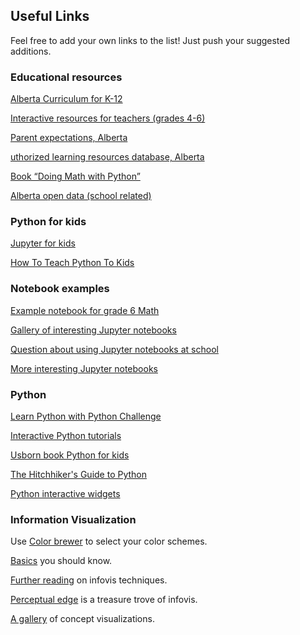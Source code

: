 ## Useful Links
Feel free to add your own links to the list! Just push your suggested additions.

### Educational resources

[Alberta Curriculum for K-12](http://www.learnalberta.ca/ProgramsOfStudy.aspx?lang=en) 

[Interactive resources for teachers (grades 4-6)](http://www.2learn.ca/kids/)

[Parent expectations, Alberta](http://www.learnalberta.ca/content/mychildslearning/index.html)

[uthorized learning resources database, Alberta](http://www.learnalberta.ca/alrdb.aspx#/)

[Book “Doing Math with Python”](https://www.safaribooksonline.com/library/view/doing-math-with/9781457189999/)

[Alberta open data (school related)](https://open.alberta.ca/dataset?tags=Grade+10)

### Python for kids
[Jupyter for kids](https://github.com/mikkokotila/jupyter4kids)

[How To Teach Python To Kids](http://www.mechanicalgirl.com/post/pygotham-2016-young-coders-or-how-teach-python-kids/)

### Notebook examples

[Example notebook for grade 6 Math](https://github.com/misterhay/Grade6Math)

[Gallery of interesting Jupyter notebooks](https://github.com/jupyter/jupyter/wiki/A-gallery-of-interesting-Jupyter-Notebooks#mathematics-physics-chemistry-biology) 

[Question about using Jupyter notebooks at school](https://groups.google.com/forum/#!topic/jupyter-education/5C3ECsKdlWc)

[More interesting Jupyter notebooks](http://nb.bianp.net/sort/views/) 

### Python

[Learn Python with Python Challenge](http://www.pythonchallenge.com/)

[Interactive Python tutorials](http://www.learnpython.org/en/)

[Usborn book Python for kids](https://usborne.com/browse-books/catalogue/product/1/11315/coding-for-beginners-using-python/)

[The Hitchhiker's Guide to Python](http://docs.python-guide.org/en/latest/writing/style/)

[Python interactive widgets](http://ipywidgets.readthedocs.io/en/latest/examples/Using%20Interact.html) 

### Information Visualization

Use [Color brewer](http://colorbrewer2.org) to select your color schemes.

[Basics](https://eagereyes.org/section/basics) you should know.

[Further reading](https://eagereyes.org/section/techniques) on infovis techniques.

[Perceptual edge](http://www.perceptualedge.com/) is a treasure trove of infovis.

[A gallery](http://conceptviz.github.io/#/e30=) of concept visualizations.
